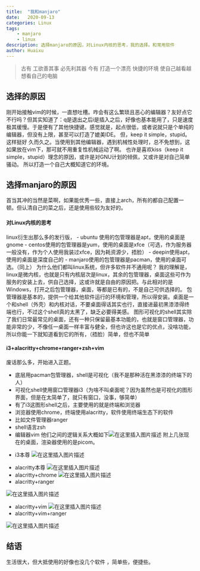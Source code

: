 ```yaml
---
title:  "我和manjaro"
date:   2020-09-13
categories: Linux 
tags:
    - manjaro
    - linux
description: 选择manjaro的原因，对Linux内核的思考，我的选择。和常用软件
author: Huaixu
---
```


>古有 工欲善其事 必先利其器
>今有  打造一个漂亮  快捷的环境 使自己越看越想看自己的电脑

## 选择的原因
刚开始接触vim的时候，一直想吐槽。咋会有这么繁琐且恶心的编辑器？友好点它不行吗？但其实知道了：q是退出之后i是插入之后，好像也基本能用了，只是速度极其缓慢。于是便有了其他快捷键。感觉就是，起点很低，或者说就只是个单纯的编辑器，但没有上限，甚至可以打造了媲美IDE。
但，keep it simple，stupid。这样挺好
久而久之。当使用到其他编辑器，遇到机械性处理时，总不免想到，这如果放在vim下，那可就不用重复性机械运动了啊。
也许是喜欢kiss（keep it simple，stupid）理念的原因，或许是对GNU计划的倾佩，又或许是对自己简单骚动。
所以打造一个自己大概知道它的环境。

## 选择manjaro的原因
首当其冲的当然是菜啊，如果能优秀一些，直接上arch，所有的都自己配置一顿。但认清自己的菜之后，还是使用些较为友好的。
#### 对Linux内核的思考
linux衍生出那么多的发行版，
	- ubuntu 使用的包管理器是apt，使用的桌面是gnome
	- centos使用的包管理器是yum，使用的桌面是xfce（可选，作为服务器一般没有，作为个人使用我装过xfce，因为耗资源少，捂脸）
	- deepin使用apt，使用的桌面是深度自己的
	- manjaro使用的包管理器是pacman，使用的桌面可选。（同上）
为什么他们都叫linux系统，但许多软件并不通用呢？
我的理解是，linux是微内核，也就是只有内核层次是linux，其余的包管理器，桌面这些可作为服务的安装上去，供自己选择，这或许就是自由的原因把。与此相对的是Windows，打开之后包管理器，桌面，等都是已有的，不是自己可供选择的。
	包管理器是基本的，提供一个给其他软件运行的环境和管理，所以得安装。桌面是一个和shell（外壳）和内核对话，不要桌面得话其实也行，直接进最初黑漆漆得终端也行，不过这个shell真的太黑了，缺乏必要得美感。
	图形可视化的shell其实除了我们日常最常见的桌面，还有一种只保留最基本功能的，也就是窗口管理器，功能非常的少，不像任一桌面一样丰富与健全，但也许这也是它的优点，没啥功能，所以你能一下就知道看到它的所有，（捂脸）简单，但也不简单
#### i3+alacritty+chrome+ranger+zsh+vim
废话那么多，开始进入正题。
* 底层用pacman包管理器，shell是可视化（我不是那种活在黑漆漆的终端下的人）
* 可视化shell使用窗口管理器i3（为啥不叫桌面呢？因为虽然也是可视化的图形界面，但是在太简单了，就只有窗口，没事，够简单）
* 有了i3这图形shell之后，主要使用的就是终端和浏览器
* 浏览器使用chrome，终端使用alacritty，软件使用终端生态下的软件
* 比如文件管理器ranger
* shell语言zsh
* 编辑器vim
他们之间的逻辑关系大概如下![在这里插入图片描述](https://img-blog.csdnimg.cn/20200913204608129.png?x-oss-process=image/watermark,type_ZmFuZ3poZW5naGVpdGk,shadow_10,text_aHR0cHM6Ly9ibG9nLmNzZG4ubmV0L3FxXzQ0Nzk3MDg2,size_16,color_FFFFFF,t_70#pic_center)
附上几张现在的桌面，渲染器使用的是picom。

- i3本尊
![在这里插入图片描述](https://img-blog.csdnimg.cn/20200913204820296.png?x-oss-process=image/watermark,type_ZmFuZ3poZW5naGVpdGk,shadow_10,text_aHR0cHM6Ly9ibG9nLmNzZG4ubmV0L3FxXzQ0Nzk3MDg2,size_16,color_FFFFFF,t_70#pic_center)
* alacritty本尊
![在这里插入图片描述](https://img-blog.csdnimg.cn/20200913204953330.png?x-oss-process=image/watermark,type_ZmFuZ3poZW5naGVpdGk,shadow_10,text_aHR0cHM6Ly9ibG9nLmNzZG4ubmV0L3FxXzQ0Nzk3MDg2,size_16,color_FFFFFF,t_70#pic_center)
* alacritty+chrome 
![在这里插入图片描述](https://img-blog.csdnimg.cn/20200913205105899.png?x-oss-process=image/watermark,type_ZmFuZ3poZW5naGVpdGk,shadow_10,text_aHR0cHM6Ly9ibG9nLmNzZG4ubmV0L3FxXzQ0Nzk3MDg2,size_16,color_FFFFFF,t_70#pic_center)
* alacritty+ranger

![在这里插入图片描述](https://img-blog.csdnimg.cn/20200913205219574.png?x-oss-process=image/watermark,type_ZmFuZ3poZW5naGVpdGk,shadow_10,text_aHR0cHM6Ly9ibG9nLmNzZG4ubmV0L3FxXzQ0Nzk3MDg2,size_16,color_FFFFFF,t_70#pic_center)
* alacritty+vim
![在这里插入图片描述](https://img-blog.csdnimg.cn/20200913205417327.png?x-oss-process=image/watermark,type_ZmFuZ3poZW5naGVpdGk,shadow_10,text_aHR0cHM6Ly9ibG9nLmNzZG4ubmV0L3FxXzQ0Nzk3MDg2,size_16,color_FFFFFF,t_70#pic_center)
* alacritty+vim+ranger

![在这里插入图片描述](https://img-blog.csdnimg.cn/20200913205536368.png?x-oss-process=image/watermark,type_ZmFuZ3poZW5naGVpdGk,shadow_10,text_aHR0cHM6Ly9ibG9nLmNzZG4ubmV0L3FxXzQ0Nzk3MDg2,size_16,color_FFFFFF,t_70#pic_center)
##  结语
生活很大，但大抵使用的好像也没几个软件 ，简单些，便捷些。
